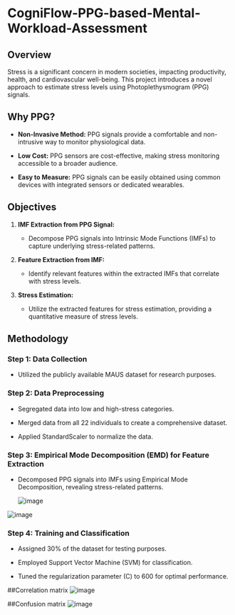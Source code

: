 # CogniFlow-PPG-based-Mental-Workload-Assessment

## Overview

Stress is a significant concern in modern societies, impacting productivity, health, and cardiovascular well-being. This project introduces a novel approach to estimate stress levels using Photoplethysmogram (PPG) signals.

## Why PPG?

- **Non-Invasive Method:** PPG signals provide a comfortable and non-intrusive way to monitor physiological data.
  
- **Low Cost:** PPG sensors are cost-effective, making stress monitoring accessible to a broader audience.

- **Easy to Measure:** PPG signals can be easily obtained using common devices with integrated sensors or dedicated wearables.

## Objectives

1. **IMF Extraction from PPG Signal:**
   - Decompose PPG signals into Intrinsic Mode Functions (IMFs) to capture underlying stress-related patterns.

2. **Feature Extraction from IMF:**
   - Identify relevant features within the extracted IMFs that correlate with stress levels.

3. **Stress Estimation:**
   - Utilize the extracted features for stress estimation, providing a quantitative measure of stress levels.

## Methodology

### Step 1: Data Collection

- Utilized the publicly available MAUS dataset for research purposes.

### Step 2: Data Preprocessing

- Segregated data into low and high-stress categories.
  
- Merged data from all 22 individuals to create a comprehensive dataset.

- Applied StandardScaler to normalize the data.

### Step 3: Empirical Mode Decomposition (EMD) for Feature Extraction

- Decomposed PPG signals into IMFs using Empirical Mode Decomposition, revealing stress-related patterns.

  ![image](https://github.com/PG-Zen01/CogniFlow-PPG-based-Mental-Workload-Assessment/assets/156335467/66d21da4-8f25-4106-9068-6f43081e3e02)

![image](https://github.com/PG-Zen01/CogniFlow-PPG-based-Mental-Workload-Assessment/assets/156335467/21309edb-5d4f-4f52-a8b3-2e1cc5a0bca6)



### Step 4: Training and Classification

- Assigned 30% of the dataset for testing purposes.

- Employed Support Vector Machine (SVM) for classification.

- Tuned the regularization parameter (C) to 600 for optimal performance.

##Correlation matrix
![image](https://github.com/PG-Zen01/CogniFlow-PPG-based-Mental-Workload-Assessment/assets/156335467/ba319dd6-78e1-479e-be63-0fcc6466167a)

##Confusion matrix
![image](https://github.com/PG-Zen01/CogniFlow-PPG-based-Mental-Workload-Assessment/assets/156335467/fd740d4f-895c-4eb4-be66-8c6d9cc31d69)



